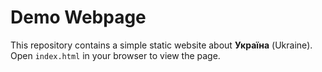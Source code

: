 # Demo Webpage

This repository contains a simple static website about **Україна** (Ukraine).
Open `index.html` in your browser to view the page.
